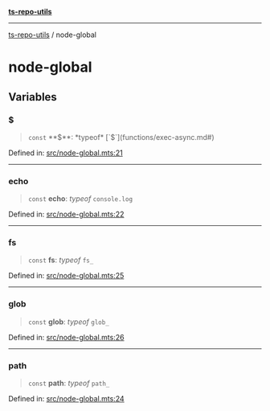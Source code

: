 [**ts-repo-utils**](README.md)

***

[ts-repo-utils](README.md) / node-global

# node-global

## Variables

### $

> `const` **$**: *typeof* [`$`](functions/exec-async.md#)

Defined in: [src/node-global.mts:21](https://github.com/noshiro-pf/ts-repo-utils/blob/main/src/node-global.mts#L21)

***

### echo

> `const` **echo**: *typeof* `console.log`

Defined in: [src/node-global.mts:22](https://github.com/noshiro-pf/ts-repo-utils/blob/main/src/node-global.mts#L22)

***

### fs

> `const` **fs**: *typeof* `fs_`

Defined in: [src/node-global.mts:25](https://github.com/noshiro-pf/ts-repo-utils/blob/main/src/node-global.mts#L25)

***

### glob

> `const` **glob**: *typeof* `glob_`

Defined in: [src/node-global.mts:26](https://github.com/noshiro-pf/ts-repo-utils/blob/main/src/node-global.mts#L26)

***

### path

> `const` **path**: *typeof* `path_`

Defined in: [src/node-global.mts:24](https://github.com/noshiro-pf/ts-repo-utils/blob/main/src/node-global.mts#L24)
